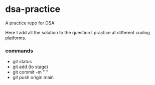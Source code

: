 # dsa-practice
A practice repo for DSA

Here I add all the solution to the question I practice at different coding platforms.

### commands  

- git status  
- git add (to stage) 
- git commit -m " " 
- git push origin main